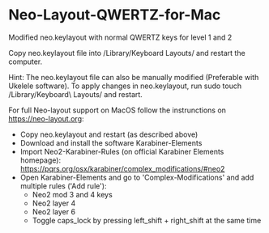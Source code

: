 # Neo-Layout-QWERTZ-for-Mac
Modified neo.keylayout with normal QWERTZ keys for level 1 and 2

Copy neo.keylayout file into /Library/Keyboard Layouts/ and restart the computer.

Hint: The neo.keylayout file can also be manually modified (Preferable with Ukelele software).
To apply changes in neo.keylayout, run sudo touch /Library/Keyboard\ Layouts/ and restart.

For full Neo-layout support on MacOS follow the instrunctions on https://neo-layout.org:
- Copy neo.keylayout and restart (as described above)
- Download and install the software Karabiner-Elements
- Import Neo2-Karabiner-Rules (on official Karabiner Elements homepage): https://pqrs.org/osx/karabiner/complex_modifications/#neo2
- Open Karabiner-Elements and go to 'Complex-Modifications' and add multiple rules ('Add rule'):
  - Neo2 mod 3 and 4 keys
  - Neo2 layer 4
  - Neo2 layer 6
  - Toggle caps_lock by pressing left_shift + right_shift at the same time




